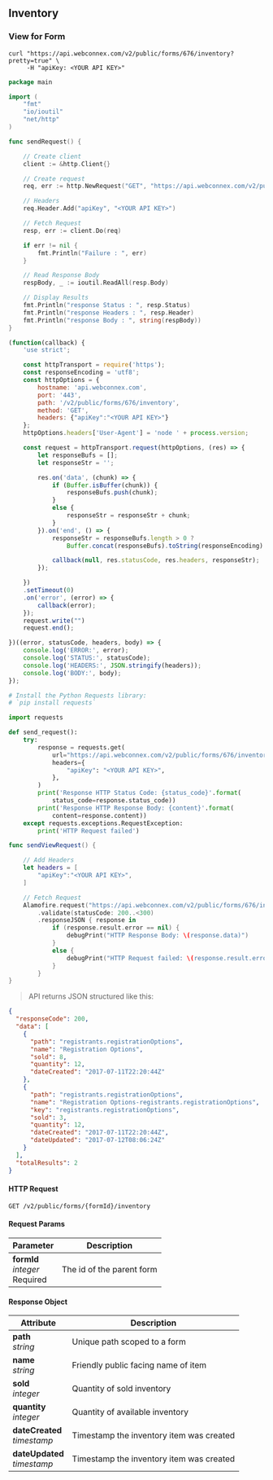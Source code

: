 ## Inventory

### View for Form
```shell
curl "https://api.webconnex.com/v2/public/forms/676/inventory?pretty=true" \
     -H "apiKey: <YOUR API KEY>"
```
```go
package main

import (
	"fmt"
	"io/ioutil"
	"net/http"
)

func sendRequest() {

	// Create client
	client := &http.Client{}

	// Create request
	req, err := http.NewRequest("GET", "https://api.webconnex.com/v2/public/forms/676/inventory", nil)

	// Headers
	req.Header.Add("apiKey", "<YOUR API KEY>")

	// Fetch Request
	resp, err := client.Do(req)

	if err != nil {
		fmt.Println("Failure : ", err)
	}

	// Read Response Body
	respBody, _ := ioutil.ReadAll(resp.Body)

	// Display Results
	fmt.Println("response Status : ", resp.Status)
	fmt.Println("response Headers : ", resp.Header)
	fmt.Println("response Body : ", string(respBody))
}
```
```javascript
(function(callback) {
    'use strict';

    const httpTransport = require('https');
    const responseEncoding = 'utf8';
    const httpOptions = {
        hostname: 'api.webconnex.com',
        port: '443',
        path: '/v2/public/forms/676/inventory',
        method: 'GET',
        headers: {"apiKey":"<YOUR API KEY>"}
    };
    httpOptions.headers['User-Agent'] = 'node ' + process.version;

    const request = httpTransport.request(httpOptions, (res) => {
        let responseBufs = [];
        let responseStr = '';

        res.on('data', (chunk) => {
            if (Buffer.isBuffer(chunk)) {
                responseBufs.push(chunk);
            }
            else {
                responseStr = responseStr + chunk;            
            }
        }).on('end', () => {
            responseStr = responseBufs.length > 0 ?
                Buffer.concat(responseBufs).toString(responseEncoding) : responseStr;

            callback(null, res.statusCode, res.headers, responseStr);
        });

    })
    .setTimeout(0)
    .on('error', (error) => {
        callback(error);
    });
    request.write("")
    request.end();

})((error, statusCode, headers, body) => {
    console.log('ERROR:', error);
    console.log('STATUS:', statusCode);
    console.log('HEADERS:', JSON.stringify(headers));
    console.log('BODY:', body);
});
```
```python
# Install the Python Requests library:
# `pip install requests`

import requests

def send_request():
    try:
        response = requests.get(
            url="https://api.webconnex.com/v2/public/forms/676/inventory",
            headers={
                "apiKey": "<YOUR API KEY>",
            },
        )
        print('Response HTTP Status Code: {status_code}'.format(
            status_code=response.status_code))
        print('Response HTTP Response Body: {content}'.format(
            content=response.content))
    except requests.exceptions.RequestException:
        print('HTTP Request failed')
```
```swift
func sendViewRequest() {

    // Add Headers
    let headers = [
        "apiKey":"<YOUR API KEY>",
    ]

    // Fetch Request
    Alamofire.request("https://api.webconnex.com/v2/public/forms/676/inventory", method: .get, headers: headers)
        .validate(statusCode: 200..<300)
        .responseJSON { response in
            if (response.result.error == nil) {
                debugPrint("HTTP Response Body: \(response.data)")
            }
            else {
                debugPrint("HTTP Request failed: \(response.result.error)")
            }
        }
}
```

> API returns JSON structured like this:

```json
{
  "responseCode": 200,
  "data": [
    {
      "path": "registrants.registrationOptions",
      "name": "Registration Options",
      "sold": 8,
      "quantity": 12,
      "dateCreated": "2017-07-11T22:20:44Z"
    },
    {
      "path": "registrants.registrationOptions",
      "name": "Registration Options-registrants.registrationOptions",
      "key": "registrants.registrationOptions",
      "sold": 3,
      "quantity": 12,
      "dateCreated": "2017-07-11T22:20:44Z",
      "dateUpdated": "2017-07-12T08:06:24Z"
    }
  ],
  "totalResults": 2
}
```

#### HTTP Request
`GET /v2/public/forms/{formId}/inventory`

#### Request Params
Parameter			                          |	Description
----------------------------------------|----------------------------------------
**formId**<br>*integer*<br>Required   	| The id of the parent form

#### Response Object
Attribute			                  |	Description
--------------------------------|-----------------------------------------------------
**path**<br>*string* 				    | Unique path scoped to a form
**name**<br>*string*            | Friendly public facing name of item
**sold**<br>*integer*					  | Quantity of sold inventory
**quantity**<br>*integer*				| Quantity of available inventory
**dateCreated**<br>*timestamp*  | Timestamp the inventory item was created
**dateUpdated**<br>*timestamp*  | Timestamp the inventory item was created
